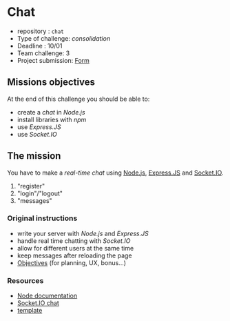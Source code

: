 # Chat

- repository : `chat`
- Type of challenge: *consolidation* 
- Deadline : 10/01
- Team challenge: 3
- Project submission: [Form](https://docs.google.com/spreadsheets/d/1KLIZz_5032xxEhTIME6qObbI8jvUSP8oPVq9WerYS3Q/edit?usp=sharing)

## Missions objectives

At the end of this challenge you should be able to:

* create a *chat* in *Node.js*
* install libraries with *npm*
* use *Express.JS*
* use *Socket.IO*

## The mission

You have to make a _real-time chat_ using [Node.js](https://nodejs.org/en/), [Express.JS](https://expressjs.com/)
and [Socket.IO](https://socket.io/).

1. "register"
2. "login"/"logout"
3. "messages"

### Original instructions

* write your server with *Node.js* and *Express.JS*
* handle real time chatting with *Socket.IO*
* allow for different users at the same time
* keep messages after reloading the page
* [Objectives](../PHP/readme.md) 
(for planning, UX, bonus...)

### Resources

* [Node documentation](https://nodejs.org/en/docs/)
* [Socket.IO chat](https://socket.io/get-started/chat/)
* [template](http://www.bypeople.com/css-chat/)